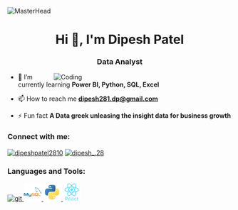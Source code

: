 ![MasterHead](https://camo.githubusercontent.com/2c4875d4bfefc6a057cb5fef7cb70ebd382a62d8ecbcf1366e7edd090f0d3997/68747470733a2f2f63646e2e6472696262626c652e636f6d2f75736572732f32303336382f73637265656e73686f74732f343031323233382f646174615f7363656e652e676966)
<h1 align="center">Hi 👋, I'm Dipesh Patel</h1>
<h3 align="center">Data Analyst</h3>
<img align="right" alt="Coding" width="400" src="https://cdn.dribbble.com/users/1162077/screenshots/3848914/programmer.gif">

- 🌱 I’m currently learning **Power BI, Python, SQL, Excel**

- 📫 How to reach me **dipesh281.dp@gmail.com**

- ⚡ Fun fact **A Data greek unleasing the insight data for business growth**

<h3 align="left">Connect with me:</h3>
<p align="left">
<a href="https://linkedin.com/in/dipeshpatel2810" target="blank"><img align="center" src="https://raw.githubusercontent.com/rahuldkjain/github-profile-readme-generator/master/src/images/icons/Social/linked-in-alt.svg" alt="dipeshpatel2810" height="30" width="40" /></a>
<a href="https://instagram.com/dipesh_.28" target="blank"><img align="center" src="https://raw.githubusercontent.com/rahuldkjain/github-profile-readme-generator/master/src/images/icons/Social/instagram.svg" alt="dipesh_.28" height="30" width="40" /></a>
</p>

<h3 align="left">Languages and Tools:</h3>
<p align="left"> <a href="https://git-scm.com/" target="_blank" rel="noreferrer"> <img src="https://www.vectorlogo.zone/logos/git-scm/git-scm-icon.svg" alt="git" width="40" height="40"/> </a> <a href="https://www.mysql.com/" target="_blank" rel="noreferrer"> <img src="https://raw.githubusercontent.com/devicons/devicon/master/icons/mysql/mysql-original-wordmark.svg" alt="mysql" width="40" height="40"/> </a> <a href="https://www.python.org" target="_blank" rel="noreferrer"> <img src="https://raw.githubusercontent.com/devicons/devicon/master/icons/python/python-original.svg" alt="python" width="40" height="40"/> </a> <a href="https://reactjs.org/" target="_blank" rel="noreferrer"> <img src="https://raw.githubusercontent.com/devicons/devicon/master/icons/react/react-original-wordmark.svg" alt="react" width="40" height="40"/> </a> </p>
